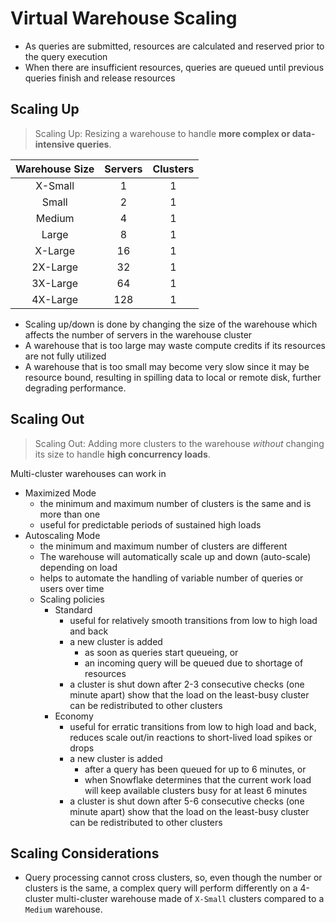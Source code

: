 # Virtual Warehouse Scaling #

* As queries are submitted, resources are calculated and reserved prior to the query execution
* When there are insufficient resources, queries are queued until previous queries finish and release resources

## Scaling Up ##
> Scaling Up: Resizing a warehouse to handle **more complex or data-intensive queries**.

| Warehouse Size | Servers | Clusters |
|:--------------:|:-------:|:--------:|
|    X-Small     |    1    |    1     |
|     Small      |    2    |    1     |
|     Medium     |    4    |    1     |
|     Large      |    8    |    1     |
|    X-Large     |   16    |    1     |
|    2X-Large    |   32    |    1     |
|    3X-Large    |   64    |    1     |
|    4X-Large    |   128   |    1     |

* Scaling up/down is done by changing the size of the warehouse which affects the number of servers in the warehouse cluster 
* A warehouse that is too large may waste compute credits if its resources are not fully utilized
* A warehouse that is too small may become very slow since it may be resource bound, resulting in spilling data to local or remote disk, further degrading performance.

## Scaling Out ##
> Scaling Out: Adding more clusters to the warehouse _without_ changing its size to handle **high concurrency loads**.

Multi-cluster warehouses can work in
* Maximized Mode
  * the minimum and maximum number of clusters is the same and is more than one
  * useful for predictable periods of sustained high loads
* Autoscaling Mode
  * the minimum and maximum number of clusters are different
  * The warehouse will automatically scale up and down (auto-scale) depending on load
  * helps to automate the handling of variable number of queries or users over time
  * Scaling policies
    * Standard
      * useful for relatively smooth transitions from low to high load and back 
      * a new cluster is added
        * as soon as queries start queueing, or
        * an incoming query will be queued due to shortage of resources
      * a cluster is shut down after 2-3 consecutive checks (one minute apart) show that the load on the least-busy cluster can be redistributed to other clusters
    * Economy
      * useful for erratic transitions from low to high load and back, reduces scale out/in reactions to short-lived load spikes or drops
      * a new cluster is added
        * after a query has been queued for up to 6 minutes, or
        * when Snowflake determines that the current work load will keep available clusters busy for at least 6 minutes
      * a cluster is shut down after 5-6 consecutive checks (one minute apart) show that the load on the least-busy cluster can be redistributed to other clusters

## Scaling Considerations ##
* Query processing cannot cross clusters, so, even though the number or clusters is the same, a complex query will perform differently on a 4-cluster multi-cluster warehouse made of `X-Small` clusters compared to a `Medium` warehouse.